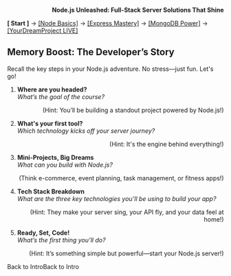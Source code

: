**<p align="right">Node.js Unleashed: Full-Stack Server Solutions That Shine</p>**

**[ Start ]** → [[Node Basics]](#node) → [[Express Mastery]](#express) → [[MongoDB Power]](#mongodb) → [[YourDreamProject LIVE]](#project)

## Memory Boost: The Developer’s Story

Recall the key steps in your Node.js adventure. No stress—just fun. Let's go!

1. **Where are you headed?**<br />
   *What’s the goal of the course?*
   <p align="right">(Hint: You’ll be building a standout project powered by Node.js!)</p>

2. **What's your first tool?**<br />
   *Which technology kicks off your server journey?*
   <p align="right">(Hint: It's the engine behind everything!)</p>

3. **Mini-Projects, Big Dreams**<br />
   *What can you build with Node.js?*
   <p align="right">(Think e-commerce, event planning, task management, or fitness apps!)</p>

4. **Tech Stack Breakdown**<br />
   *What are the three key technologies you’ll be using to build your app?*
   <p align="right">(Hint: They make your server sing, your API fly, and your data feel at home!)</p>

5. **Ready, Set, Code!**<br />
   *What’s the first thing you’ll do?*
   <p align="right">(Hint: It’s something simple but powerful—start your Node.js server!)</p>

<div><span align="left">Back to Intro</span><span align="right">Back to Intro</span></div>
